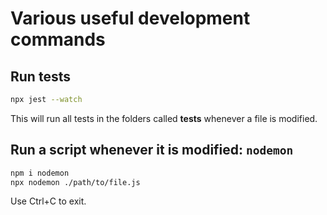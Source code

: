 # Various useful development commands

## Run tests

```bash
npx jest --watch
```
This will run all tests in the folders called __tests__ whenever a file is modified.

## Run a script whenever it is modified: `nodemon`

```bash
npm i nodemon
npx nodemon ./path/to/file.js
```

Use Ctrl+C to exit.